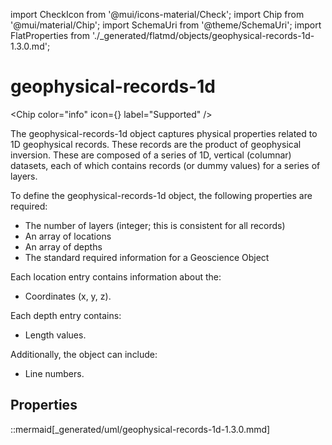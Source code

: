 import CheckIcon from '@mui/icons-material/Check';
import Chip from '@mui/material/Chip';
import SchemaUri from '@theme/SchemaUri';
import FlatProperties from './_generated/flatmd/objects/geophysical-records-1d-1.3.0.md';

# geophysical-records-1d

<Chip color="info" icon={<CheckIcon />} label="Supported" /><br />
<SchemaUri uri="schema/objects/geophysical-records-1d/1.3.0/geophysical-records-1d.schema.json" />

The geophysical-records-1d object captures physical properties related to 1D geophysical records. These records are the product of geophysical inversion. These are composed of a series of 1D, vertical (columnar) datasets, each of which contains records (or dummy values) for a series of layers.

To define the geophysical-records-1d object, the following properties are required:

- The number of layers (integer; this is consistent for all records)
- An array of locations
- An array of depths
- The standard required information for a Geoscience Object

Each location entry contains information about the:

- Coordinates (x, y, z).

Each depth entry contains:

- Length values.

Additionally, the object can include:

- Line numbers.

## Properties

<FlatProperties />

::mermaid[_generated/uml/geophysical-records-1d-1.3.0.mmd]
